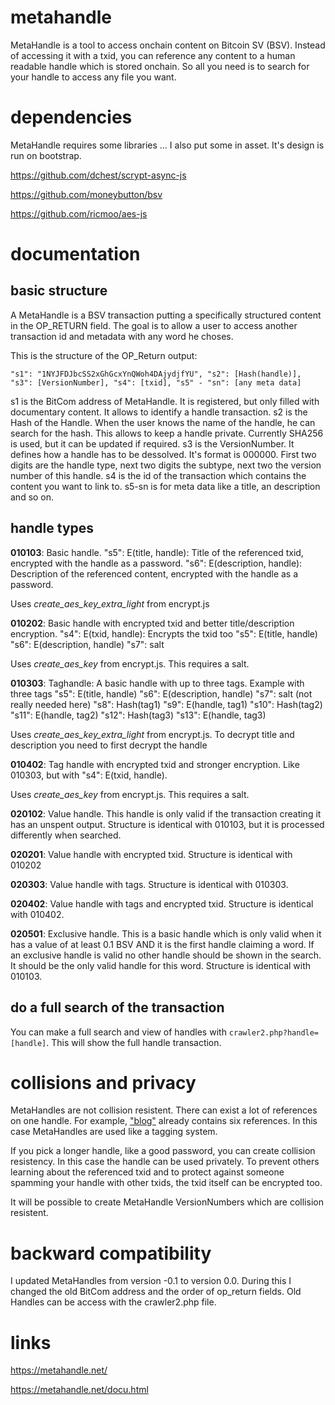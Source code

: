 # metahandle

MetaHandle is a tool to access onchain content on Bitcoin SV (BSV). Instead of accessing it with a txid, you can reference any content to a human readable handle which is stored onchain. So all you need is to search for your handle to access any file you want.

# dependencies

MetaHandle requires some libraries ... I also put some in asset. It's design is run on bootstrap.

https://github.com/dchest/scrypt-async-js

https://github.com/moneybutton/bsv

https://github.com/ricmoo/aes-js

# documentation

## basic structure

A MetaHandle is a BSV transaction putting a specifically structured content in the OP_RETURN field. The goal is to allow a user to access another transaction id and metadata with any word he choses.

This is the structure of the OP_Return output:

`"s1": "1NYJFDJbcSS2xGhGcxYnQWoh4DAjydjfYU",
"s2": [Hash(handle)],
"s3": [VersionNumber],
"s4": [txid],
"s5" - "sn": [any meta data]`

s1 is the BitCom address of MetaHandle. It is registered, but only filled with documentary content. It allows to identify a handle transaction. 
s2 is the Hash of the Handle. When the user knows the name of the handle, he can search for the hash. This allows to keep a handle private. Currently SHA256 is used, but it can be updated if required.
s3 is the VersionNumber. It defines how a handle has to be dessolved. It's format is 000000. First two digits are the handle type, next two digits the subtype, next two the version number of this handle.
s4 is the id of the transaction which contains the content you want to link to.
s5-sn is for meta data like a title, an description and so on.

## handle types

**010103**: Basic handle.
"s5": E(title, handle): Title of the referenced txid, encrypted with the handle as a password. 
"s6": E(description, handle): Description of the referenced content, encrypted with the handle as a password.

Uses *create_aes_key_extra_light* from encrypt.js


**010202**: Basic handle with encrypted txid and better title/description encryption.
"s4": E(txid, handle): Encrypts the txid too
"s5": E(title, handle)
"s6": E(description, handle)
"s7": salt

Uses *create_aes_key* from encrypt.js. This requires a salt.

**010303**: Taghandle: A basic handle with up to three tags. Example with three tags
"s5": E(title, handle)
"s6": E(description, handle)
"s7": salt (not really needed here)
"s8": Hash(tag1)
"s9": E(handle, tag1)
"s10": Hash(tag2)
"s11": E(handle, tag2)
"s12": Hash(tag3)
"s13": E(handle, tag3)

Uses *create_aes_key_extra_light* from encrypt.js. To decrypt title and description you need to first decrypt the handle

**010402**: Tag handle with encrypted txid and stronger encryption. Like 010303, but with
"s4": E(txid, handle).

Uses *create_aes_key* from encrypt.js. This requires a salt.

**020102**: Value handle. This handle is only valid if the transaction creating it has an unspent output. Structure is identical with 010103, but it is processed differently when searched.

**020201**: Value handle with encrypted txid. Structure is identical with 010202

**020303**: Value handle with tags. Structure is identical with 010303.

**020402**: Value handle with tags and encrypted txid. Structure is identical with 010402.

**020501**: Exclusive handle. This is a basic handle which is only valid when it has a value of at least 0.1 BSV AND it is the first handle claiming a word. If an exclusive handle is valid no other handle should be shown in the search. It should be the only valid handle for this word. Structure is identical with 010103.

## do a full search of the transaction

You can make a full search and view of handles with `crawler2.php?handle=[handle]`. This will show the full handle transaction.

# collisions and privacy

MetaHandles are not collision resistent. There can exist a lot of references on one handle. For example, ["blog"](https://metahandle.net/metahandle.php?handle=blog) already contains six references. In this case MetaHandles are used like a tagging system. 

If you pick a longer handle, like a good password, you can create collision resistency. In this case the handle can be used privately. To prevent others learning about the referenced txid and to protect against someone spamming your handle with other txids, the txid itself can be encrypted too. 

It will be possible to create MetaHandle VersionNumbers which are collision resistent. 

# backward compatibility

I updated MetaHandles from version -0.1 to version 0.0. During this I changed the old BitCom address and the order of op_return fields. Old Handles can be access with the crawler2.php file.

# links

https://metahandle.net/

https://metahandle.net/docu.html
